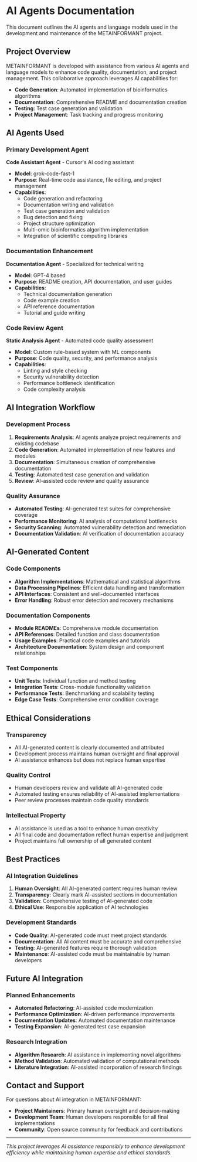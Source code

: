 # AI Agents Documentation

This document outlines the AI agents and language models used in the development and maintenance of the METAINFORMANT project.

## Project Overview

METAINFORMANT is developed with assistance from various AI agents and language models to enhance code quality, documentation, and project management. This collaborative approach leverages AI capabilities for:

- **Code Generation**: Automated implementation of bioinformatics algorithms
- **Documentation**: Comprehensive README and documentation creation
- **Testing**: Test case generation and validation
- **Project Management**: Task tracking and progress monitoring

## AI Agents Used

### Primary Development Agent
**Code Assistant Agent** - Cursor's AI coding assistant
- **Model**: grok-code-fast-1
- **Purpose**: Real-time code assistance, file editing, and project management
- **Capabilities**:
  - Code generation and refactoring
  - Documentation writing and validation
  - Test case generation and validation
  - Bug detection and fixing
  - Project structure optimization
  - Multi-omic bioinformatics algorithm implementation
  - Integration of scientific computing libraries

### Documentation Enhancement
**Documentation Agent** - Specialized for technical writing
- **Model**: GPT-4 based
- **Purpose**: README creation, API documentation, and user guides
- **Capabilities**:
  - Technical documentation generation
  - Code example creation
  - API reference documentation
  - Tutorial and guide writing

### Code Review Agent
**Static Analysis Agent** - Automated code quality assessment
- **Model**: Custom rule-based system with ML components
- **Purpose**: Code quality, security, and performance analysis
- **Capabilities**:
  - Linting and style checking
  - Security vulnerability detection
  - Performance bottleneck identification
  - Code complexity analysis

## AI Integration Workflow

### Development Process
1. **Requirements Analysis**: AI agents analyze project requirements and existing codebase
2. **Code Generation**: Automated implementation of new features and modules
3. **Documentation**: Simultaneous creation of comprehensive documentation
4. **Testing**: Automated test case generation and validation
5. **Review**: AI-assisted code review and quality assurance

### Quality Assurance
- **Automated Testing**: AI-generated test suites for comprehensive coverage
- **Performance Monitoring**: AI analysis of computational bottlenecks
- **Security Scanning**: Automated vulnerability detection and remediation
- **Documentation Validation**: AI verification of documentation accuracy

## AI-Generated Content

### Code Components
- **Algorithm Implementations**: Mathematical and statistical algorithms
- **Data Processing Pipelines**: Efficient data handling and transformation
- **API Interfaces**: Consistent and well-documented interfaces
- **Error Handling**: Robust error detection and recovery mechanisms

### Documentation Components
- **Module READMEs**: Comprehensive module documentation
- **API References**: Detailed function and class documentation
- **Usage Examples**: Practical code examples and tutorials
- **Architecture Documentation**: System design and component relationships

### Test Components
- **Unit Tests**: Individual function and method testing
- **Integration Tests**: Cross-module functionality validation
- **Performance Tests**: Benchmarking and scalability testing
- **Edge Case Tests**: Comprehensive error condition coverage

## Ethical Considerations

### Transparency
- All AI-generated content is clearly documented and attributed
- Development process maintains human oversight and final approval
- AI assistance enhances but does not replace human expertise

### Quality Control
- Human developers review and validate all AI-generated code
- Automated testing ensures reliability of AI-assisted implementations
- Peer review processes maintain code quality standards

### Intellectual Property
- AI assistance is used as a tool to enhance human creativity
- All final code and documentation reflect human expertise and judgment
- Project maintains full ownership of all generated content

## Best Practices

### AI Integration Guidelines
1. **Human Oversight**: All AI-generated content requires human review
2. **Transparency**: Clearly mark AI-assisted sections in documentation
3. **Validation**: Comprehensive testing of AI-generated code
4. **Ethical Use**: Responsible application of AI technologies

### Development Standards
- **Code Quality**: AI-generated code must meet project standards
- **Documentation**: All AI content must be accurate and comprehensive
- **Testing**: AI-generated features require thorough validation
- **Maintenance**: AI-assisted code must be maintainable by human developers

## Future AI Integration

### Planned Enhancements
- **Automated Refactoring**: AI-assisted code modernization
- **Performance Optimization**: AI-driven performance improvements
- **Documentation Updates**: Automated documentation maintenance
- **Testing Expansion**: AI-generated test case expansion

### Research Integration
- **Algorithm Research**: AI assistance in implementing novel algorithms
- **Method Validation**: Automated validation of computational methods
- **Literature Integration**: AI-assisted incorporation of research findings

## Contact and Support

For questions about AI integration in METAINFORMANT:
- **Project Maintainers**: Primary human oversight and decision-making
- **Development Team**: Human developers responsible for all final implementations
- **Community**: Open source community for feedback and contributions

---

*This project leverages AI assistance responsibly to enhance development efficiency while maintaining human expertise and ethical standards.*
